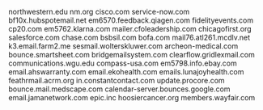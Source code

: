 northwestern.edu
nm.org
cisco.com
service-now.com
bf10x.hubspotemail.net
em6570.feedback.qiagen.com
fidelityevents.com
cp20.com
em5762.klarna.com
mailer.cfoleadership.com
chicagofirst.org
salesforce.com
chase.com
bsbsil.com
bofa.com
mail76.atl261.mcdlv.net
k3.email.farm2.me
sesmail.wolterskluwer.com
archeon-medical.com
bounce.smartsheet.com
bridgemailsystem.com
clearflow.gridlexmail.com
communications.wgu.edu
compass-usa.com
em5798.info.ebay.com
email.ahswarranty.com
email.ekohealth.com
emails.lunajoyhealth.com
feathrmail.acrm.org
in.constantcontact.com
update.procore.com
bounce.mail.medscape.com
calendar-server.bounces.google.com
email.jamanetwork.com
epic.inc
hoosiercancer.org
members.wayfair.com
